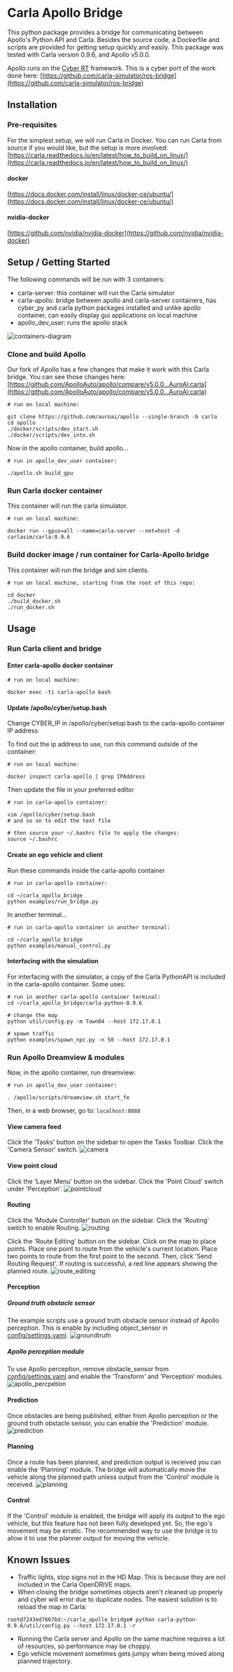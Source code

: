 # Carla Apollo Bridge

This python package provides a bridge for communicating between Apollo's Python API and Carla.  Besides the source code, a Dockerfile and scripts are provided for getting setup quickly and easily.  This package was tested with Carla version 0.9.6, and Apollo v5.0.0.

Apollo runs on the [Cyber RT](https://medium.com/@apollo.baidu/apollo-cyber-rt-the-runtime-framework-youve-been-waiting-for-70cfed04eade) framework. This is a cyber port of the work done here: [https://github.com/carla-simulator/ros-bridge](https://github.com/carla-simulator/ros-bridge)

## Installation

### Pre-requisites

For the simplest setup, we will run Carla in Docker.  You can run Carla from source if you would like, but the setup is more involved: [https://carla.readthedocs.io/en/latest/how_to_build_on_linux/](https://carla.readthedocs.io/en/latest/how_to_build_on_linux/)

#### docker

[https://docs.docker.com/install/linux/docker-ce/ubuntu/](https://docs.docker.com/install/linux/docker-ce/ubuntu/)

#### nvidia-docker

[https://github.com/nvidia/nvidia-docker](https://github.com/nvidia/nvidia-docker)

## Setup / Getting Started

The following commands will be run with 3 containers:

- carla-server: this container will run the Carla simulator
- carla-apollo: bridge between apollo and carla-server containers, has cyber_py and carla python packages installed and unlike apollo container, can easily display gui applications on local machine
- apollo_dev_user: runs the apollo stack

![containers-diagram](https://user-images.githubusercontent.com/3516571/76017110-dea94600-5ed2-11ea-9879-5777eff9f1dd.png)

### Clone and build Apollo

Our fork of Apollo has a few changes that make it work with this Carla bridge.  You can see those changes here: [https://github.com/ApolloAuto/apollo/compare/v5.0.0...AuroAi:carla](https://github.com/ApolloAuto/apollo/compare/v5.0.0...AuroAi:carla)

```
# run on local machine:

git clone https://github.com/auroai/apollo --single-branch -b carla
cd apollo
./docker/scripts/dev_start.sh
./docker/scripts/dev_into.sh
```

Now in the apollo container, build apollo...
```
# run in apollo_dev_user container:

./apollo.sh build_gpu
```

### Run Carla docker container

This container will run the carla simulator.

```
# run on local machine:

docker run --gpus=all --name=carla-server --net=host -d carlasim/carla:0.9.6
```

### Build docker image / run container for Carla-Apollo bridge

This container will run the bridge and sim clients.

```
# run on local machine, starting from the root of this repo:

cd docker
./build_docker.sh
./run_docker.sh
```

## Usage

### Run Carla client and bridge

#### Enter carla-apollo docker container

```
# run on local machine:

docker exec -ti carla-apollo bash
```

#### Update /apollo/cyber/setup.bash

Change CYBER_IP in /apollo/cyber/setup.bash to the carla-apollo container IP address

To find out the ip address to use, run this command outside of the container:

```
# run on local machine:

docker inspect carla-apollo | grep IPAddress
```

Then update the file in your preferred editor

```
# run in carla-apollo container:

vim /apollo/cyber/setup.bash
# and so on to edit the text file

# then source your ~/.bashrc file to apply the changes:
source ~/.bashrc
```

#### Create an ego vehicle and client

Run these commands inside the carla-apollo container

```
# run in carla-apollo container:

cd ~/carla_apollo_bridge
python examples/run_bridge.py
```

In another terminal...

```
# run in carla-apollo container in another terminal:

cd ~/carla_apollo_bridge
python examples/manual_control.py
```

#### Interfacing with the simulation

For interfacing with the simulator, a copy of the Carla PythonAPI is included in the carla-apollo container.  Some uses:

```
# run in another carla-apollo container terminal:
cd ~/carla_apollo_bridge/carla-python-0.9.6

# change the map
python util/config.py -m Town04 --host 172.17.0.1

# spawn traffic
python examples/spawn_npc.py -n 50 --host 172.17.0.1

```

### Run Apollo Dreamview & modules

Now, in the apollo container, run dreamview:

```
# run in apollo_dev_user container:

. /apollo/scripts/dreamview.sh start_fe
```

Then, in a web browser, go to: `localhost:8888`

#### View camera feed

Click the 'Tasks' button on the sidebar to open the Tasks Toolbar.  Click the 'Camera Sensor' switch.
![camera](https://user-images.githubusercontent.com/3516571/75204973-5931d300-5727-11ea-828c-68ecb5ba2063.png)

#### View point cloud

Click the 'Layer Menu' button on the sidebar.  Click the 'Point Cloud' switch under 'Perception'.
![pointcloud](https://user-images.githubusercontent.com/3516571/75205481-c003bc00-5728-11ea-8177-d75a46978470.png)

#### Routing

Click the 'Module Controller' button on the sidebar.  Click the 'Routing' switch to enable Routing.
![routing](https://user-images.githubusercontent.com/3516571/75205804-9303d900-5729-11ea-9d9c-fffc2d847a3b.png)

Click the 'Route Editing' button on the sidebar.  Click on the map to place points.  Place one point to route from the vehicle's current location.  Place two points to route from the first point to the second.  Then, click 'Send Routing Request'.  If routing is successful, a red line appears showing the planned route.
![route_editing](https://user-images.githubusercontent.com/3516571/75205919-f7bf3380-5729-11ea-9c10-1ebc4f7fc3e8.png)

#### Perception

##### Ground truth obstacle sensor

The example scripts use a ground truth obstacle sensor instead of Apollo perception.  This is enable by including object_sensor in [config/settings.yaml](config/settings.yaml).
![groundtruth](https://user-images.githubusercontent.com/3516571/75207429-8b463380-572d-11ea-8179-32603690531c.png)

##### Apollo perception module

To use Apollo perception, remove obstacle_sensor from [config/settings.yaml](config/settings.yaml) and enable the 'Transform' and 'Perception' modules.
![apollo_percpetion](https://user-images.githubusercontent.com/3516571/75207991-225fbb00-572f-11ea-856c-09f7c4e977a4.png)

#### Prediction

Once obstacles are being published, either from Apollo perception or the ground truth obstacle sensor, you can enable the 'Prediction' module.
![prediction](https://user-images.githubusercontent.com/3516571/75208064-59ce6780-572f-11ea-9362-92dc38145a8f.png)

#### Planning

Once a route has been planned, and prediction output is received you can enable the 'Planning' module.  The bridge will automatically move the vehicle along the planned path unless output from the 'Control' module is received.
![planning](https://user-images.githubusercontent.com/3516571/75208171-ab76f200-572f-11ea-8a58-910659fb6f93.png)

#### Control
If the 'Control' module is enabled, the bridge will apply its output to the ego vehicle, but this feature has not been fully developed yet.  So, the ego's movement may be erratic.  The recommended way to use the bridge is to allow it to use the planner output for moving the vehicle.

## Known Issues

- Traffic lights, stop signs not in the HD Map.  This is because they are not included in the Carla OpenDRIVE maps.
- When closing the bridge sometimes objects aren't cleaned up properly and cyber will error due to duplicate nodes.  The easiest solution is to reload the map in Carla:
```
root@7243ed7667bd:~/carla_apollo_bridge# python carla-python-0.9.6/util/config.py --host 172.17.0.1 -r
```
- Running the Carla server and Apollo on the same machine requires a lot of resources, so performance may be choppy.
- Ego vehicle movement sometimes gets jumpy when being moved along planned trajectory.
